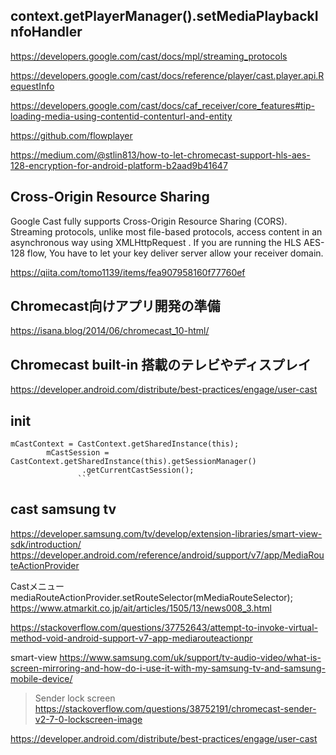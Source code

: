 ## context.getPlayerManager().setMediaPlaybackInfoHandler
https://developers.google.com/cast/docs/mpl/streaming_protocols

https://developers.google.com/cast/docs/reference/player/cast.player.api.RequestInfo

https://developers.google.com/cast/docs/caf_receiver/core_features#tip-loading-media-using-contentid-contenturl-and-entity

>
https://github.com/flowplayer

https://medium.com/@stlin813/how-to-let-chromecast-support-hls-aes-128-encryption-for-android-platform-b2aad9b41647
## Cross-Origin Resource Sharing
Google Cast fully supports Cross-Origin Resource Sharing (CORS). 
Streaming protocols, unlike most file-based protocols, 
access content in an asynchronous way using XMLHttpRequest . 
If you are running the HLS AES-128 flow, 
You have to let your key deliver server allow your receiver domain.


https://qiita.com/tomo1139/items/fea907958160f77760ef

## Chromecast向けアプリ開発の準備
https://isana.blog/2014/06/chromecast_10-html/

## Chromecast built-in 搭載のテレビやディスプレイ
https://developer.android.com/distribute/best-practices/engage/user-cast

## init
```
mCastContext = CastContext.getSharedInstance(this);
        mCastSession = CastContext.getSharedInstance(this).getSessionManager()
                .getCurrentCastSession();
               ```

```
## cast samsung tv
https://developer.samsung.com/tv/develop/extension-libraries/smart-view-sdk/introduction/
https://developer.android.com/reference/android/support/v7/app/MediaRouteActionProvider

Castメニュー  mediaRouteActionProvider.setRouteSelector(mMediaRouteSelector);
https://www.atmarkit.co.jp/ait/articles/1505/13/news008_3.html

https://stackoverflow.com/questions/37752643/attempt-to-invoke-virtual-method-void-android-support-v7-app-mediarouteactionpr

smart-view
https://www.samsung.com/uk/support/tv-audio-video/what-is-screen-mirroring-and-how-do-i-use-it-with-my-samsung-tv-and-samsung-mobile-device/


>Sender lock screen
https://stackoverflow.com/questions/38752191/chromecast-sender-v2-7-0-lockscreen-image



https://developer.android.com/distribute/best-practices/engage/user-cast
